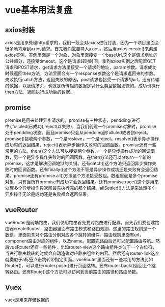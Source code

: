 # vue基本用法复盘

## axios封装

axios是用来处理http请求的，我们一般会对axios进行封装，因为一个项目里面会很多地方用到axios请求。首先我们需要导入axios，然后用axios.create()来创建axios实例，实例里面是一个对象，对象里面接受一个baseUrl,这个是请求地址的公共部分，还接受timeout，这个是请求超时时间。拿到axios实例之后配置GET请求和POST请求，get请求方法里接受一个请求的地址，param参数。请求成功时候返回then方法，方法里面会有一个response参数这个是请求返回来的参数。失败执行catch方法，返回失败的原因。post请求也接受一个请求的url，还有传输的数据，以及请求头，也就是所传输的数据是以什么类型数据发送的。成功也执行then方法，返回执行成功后的数据。

## promise

promise是用来处理异步请求的。promise有三种状态，pendding(进行中),fulluled(已成功),reject(以失败)，当我们创建一个promise对象时，promise处于pendding状态。而且promise只会从pendding到fulluled或者到reject。promise()接收两个参数，一个是reslove，一个是reject。resolve()表示异步操作成功时的返回结果，reject()表示异步操作失败时的回调函数。promise还有一些常用的方法，then()这个方法可以接受两个参数，一个是异步操作成功的回调函数，另一个是异步操作失败时的回调函数。在then方法还可以return一个新的promise，这才是解决回调地狱的关键。还有catch()这个方法只返回异步操作失败时的回调函数。还有finally()这个方法不管是异步操作成功还是失败有会返回结果。promise还有promise.all()方法这个方法接受数组。数组里面是多个promise对象，只有当所有promise有成功才会返回结果。还有promise.race()这个是用来处理多个异步操作只返回最先执行完的那个结果。allSettled()方法是来处理多个异步操作无论是成功还是失败都会返回结果。

## vueRouter

vueRouter是前端路由，我们使用路由首先要对路由进行配置。首先我们要创建路由器createRouter，路由器里面有路由模式和路由规则，这里的路由规则是一个数组，里面包含对个路由分别对应各个跳转的组件，路由规则里面有url，component路由对应的组件，以及name。配置完路由后还可以配置路由导航。然后vueRouter还有一些组件，比如router-view这个路由组件类似于一个占位符，当进行路由跳转的时候会自动渲染对应路由组件的内容。然后还有router-link这个就类似于a标签点击跳转带指定页面。vueRouter里面还有一些常用的方法比如Router()，可以进行router.push()进行页面跳转。还有router.back()返回上个跳转路由。还有Route()这个方法可以访问到当前路由的路径和路由参数。

## Vuex

vuex是用来存储数据的